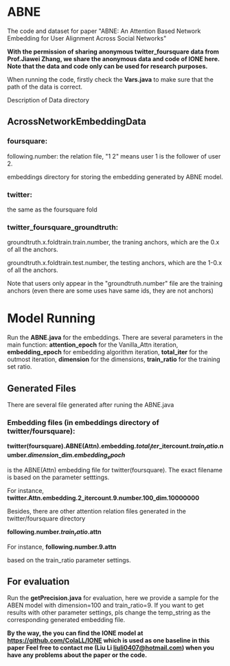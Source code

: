 # ABNE
The code and dataset for paper "ABNE: An Attention Based Network Embedding for User Alignment Across Social Networks"


**With the permission of sharing anonymous twitter_foursquare data from Prof.Jiawei Zhang, 
we share the anonymous data and code of IONE here. 
Note that the data and code only can be used for research purposes.**

When running the code, firstly check the **Vars.java** to make sure that the path of the data is correct. 

Description of Data directory

## AcrossNetworkEmbeddingData

### foursquare:
	
following.number: the relation file, "1  2" means user 1 is the follower of user 2. 

embeddings directory for storing the embedding generated by ABNE model.		

### twitter:
the same as the foursquare fold	


### twitter_foursquare_groundtruth:

groundtruth.x.foldtrain.train.number, the traning anchors, which are the 0.x of all the anchors.
		
groundtruth.x.foldtrain.test.number,  the testing anchors, which are the 1-0.x of all the anchors.
    
Note that users only appear in the "groundtruth.number" file are the training anchors (even there are some uses have same ids, they are not anchors) 

# Model Running

Run the **ABNE.java** for the embeddings. There are several parameters in the main function: **attention_epoch** for the Vanilla_Attn iteration, **embedding_epoch** for embedding algorithm iteration, **total_iter** for the outmost iteration, **dimension** for the dimensions, **train_ratio** for the training set ratio.

## Generated Files

There are several file generated after runing the ABNE.java

### Embedding files (in embeddings directory of twitter/foursquare):
**twitter(foursquare).ABNE(Attn).embedding.$total_iter$_itercount.$train_ratio$.number.$dimension$_dim.$embedding_epoch$**

is the ABNE(Attn) embedding file for twitter(foursquare). The exact filename is based on the parameter setttings.

For instance, **twitter.Attn.embedding.2_itercount.9.number.100_dim.10000000**

Besides, there are other attention relation files generated in the twitter/foursquare directory

**following.number.$train_ratio$.attn**

For instance, **following.number.9.attn**

based on the train_ratio parameter settings.

## For evaluation

Run the **getPrecision.java** for evaluation, here we provide a sample for the ABEN model with dimension=100 and train_ratio=9. If you want to get results with other parameter settings, pls change the temp_string as the corresponding generated embedding file.

**By the way, the you can find the IONE model at https://github.com/ColaLL/IONE which is used as one baseline in this paper**
**Feel free to contact me (Liu Li liuli0407@hotmail.com) when you have any problems about the paper or the code.**









